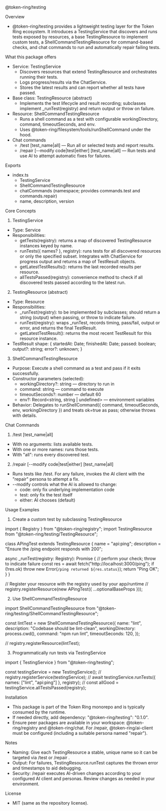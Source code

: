 @token-ring/testing

Overview
- @token-ring/testing provides a lightweight testing layer for the Token Ring ecosystem. It introduces a TestingService that discovers and runs tests exposed by resources, a base TestingResource to implement custom tests, a ShellCommandTestingResource for command-based checks, and chat commands to run and automatically repair failing tests.

What this package offers
- Service: TestingService
  - Discovers resources that extend TestingResource and orchestrates running their tests.
  - Logs progress/results via the ChatService.
  - Stores the latest results and can report whether all tests have passed.
- Base class: TestingResource (abstract)
  - Implements the test lifecycle and result recording; subclasses implement _runTest(registry) and return output or throw on failure.
- Resource: ShellCommandTestingResource
  - Runs a shell command as a test with configurable workingDirectory, command, timeoutSeconds, and env.
  - Uses @token-ring/filesystem/tools/runShellCommand under the hood.
- Chat commands
  - /test [test_name|all] — Run all or selected tests and report results.
  - /repair [--modify code|test|either] [test_name|all] — Run tests and use AI to attempt automatic fixes for failures.

Exports
- index.ts
  - TestingService
  - ShellCommandTestingResource
  - chatCommands (namespace; provides commands.test and commands.repair)
  - name, description, version

Core Concepts
1) TestingService
- Type: Service
- Responsibilities:
  - getTests(registry): returns a map of discovered TestingResource instances keyed by name.
  - runTests({ names? }, registry): runs tests for all discovered resources or only the specified subset. Integrates with ChatService for progress output and returns a map of TestResult objects.
  - getLatestTestResults(): returns the last recorded results per resource.
  - allTestsPassed(registry): convenience method to check if all discovered tests passed according to the latest run.

2) TestingResource (abstract)
- Type: Resource
- Responsibilities:
  - _runTest(registry): to be implemented by subclasses; should return a string (output) when passing, or throw to indicate failure.
  - runTest(registry): wraps _runTest, records timing, pass/fail, output or error, and returns the final TestResult.
  - getLatestTestResult(): returns the most recent TestResult for this resource instance.
- TestResult shape:
  {
    startedAt: Date;
    finishedAt: Date;
    passed: boolean;
    output?: string;
    error?: unknown;
  }

3) ShellCommandTestingResource
- Purpose: Execute a shell command as a test and pass if it exits successfully.
- Constructor parameters (selected):
  - workingDirectory?: string — directory to run in
  - command: string — command to execute
  - timeoutSeconds?: number — default 60
  - env?: Record<string, string | undefined> — environment variables
- Behavior: Delegates to runShellCommand({ command, timeoutSeconds, env, workingDirectory }) and treats ok=true as pass; otherwise throws with details.

Chat Commands
1) /test [test_name|all]
- With no arguments: lists available tests.
- With one or more names: runs those tests.
- With "all": runs every discovered test.

2) /repair [--modify code|test|either] [test_name|all]
- Runs tests like /test. For any failure, invokes the AI client with the "repair" persona to attempt a fix.
- --modify controls what the AI is allowed to change:
  - code: only fix underlying implementation code
  - test: only fix the test itself
  - either: AI chooses (default)

Usage Examples
1) Create a custom test by subclassing TestingResource

import { Registry } from "@token-ring/registry";
import TestingResource from "@token-ring/testing/TestingResource";

class APingTest extends TestingResource {
  name = "api:ping";
  description = "Ensure the /ping endpoint responds with 200";

  async _runTest(registry: Registry): Promise<string> {
    // perform your check; throw to indicate failure
    const res = await fetch("http://localhost:3000/ping");
    if (!res.ok) throw new Error(`/ping returned ${res.status}`);
    return "Ping OK";
  }
}

// Register your resource with the registry used by your app/runtime
// registry.registerResource(new APingTest({ ...optionalBaseProps }));

2) Use ShellCommandTestingResource

import ShellCommandTestingResource from "@token-ring/testing/ShellCommandTestingResource";

const lintTest = new ShellCommandTestingResource({
  name: "lint",
  description: "Codebase should be lint-clean",
  workingDirectory: process.cwd(),
  command: "npm run lint",
  timeoutSeconds: 120,
});

// registry.registerResource(lintTest);

3) Programmatically run tests via TestingService

import { TestingService } from "@token-ring/testing";

const testingService = new TestingService();
// registry.registerService(testingService);
// await testingService.runTests({ names: ["lint", "api:ping"] }, registry);
// const allGood = testingService.allTestsPassed(registry);

Installation
- This package is part of the Token Ring monorepo and is typically consumed by the runtime.
- If needed directly, add dependency: "@token-ring/testing": "0.1.0".
- Ensure peer packages are available in your workspace: @token-ring/registry and @token-ring/chat. For /repair, @token-ring/ai-client must be configured (including a suitable persona named "repair").

Notes
- Naming: Give each TestingResource a stable, unique name so it can be targeted via /test <name> or /repair <name>.
- Output: For failures, TestingResource.runTest captures the thrown error and timestamps to aid debugging.
- Security: /repair executes AI-driven changes according to your configured AI client and personas. Review changes as needed in your environment.

License
- MIT (same as the repository license).
